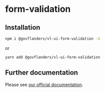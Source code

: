 # form-validation
## Installation
```bash
npm i @govflanders/vl-ui-form-validation -S
```
or
```bash
yarn add @govflanders/vl-ui-form-validation
```
## Further documentation
Please see [our official documentation](https://overheid.vlaanderen.be/webuniversum/v3/search?q=vl-ui-form-validation).
